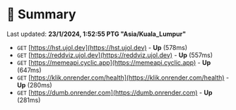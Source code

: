 # 📖 Summary
Last updated: **23/1/2024, 1:52:55 PTG "Asia/Kuala_Lumpur"**

- `GET` [https://hst.ujol.dev](https://hst.ujol.dev) - **Up** (578ms)
- `GET` [https://reddviz.ujol.dev](https://reddviz.ujol.dev) - **Up** (557ms)
- `GET` [https://memeapi.cyclic.app](https://memeapi.cyclic.app) - **Up** (647ms)
- `GET` [https://klik.onrender.com/health](https://klik.onrender.com/health) - **Up** (280ms)
- `GET` [https://dumb.onrender.com](https://dumb.onrender.com) - **Up** (281ms)
